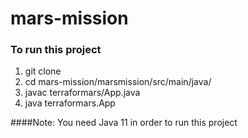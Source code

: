 # mars-mission

### To run this project 

1. git clone
2. cd mars-mission/marsmission/src/main/java/
3. javac terraformars/App.java
4. java terraformars.App
 

####Note: You need Java 11 in order to run this project 